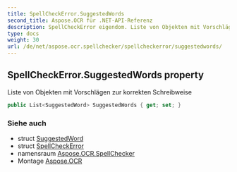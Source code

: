 ```yaml
---
title: SpellCheckError.SuggestedWords
second_title: Aspose.OCR für .NET-API-Referenz
description: SpellCheckError eigendom. Liste von Objekten mit Vorschlägen zur korrekten Schreibweise
type: docs
weight: 30
url: /de/net/aspose.ocr.spellchecker/spellcheckerror/suggestedwords/
---
```

## SpellCheckError.SuggestedWords property

Liste von Objekten mit Vorschlägen zur korrekten Schreibweise

```csharp
public List<SuggestedWord> SuggestedWords { get; set; }
```

### Siehe auch

* struct [SuggestedWord](../../suggestedword/)
* struct [SpellCheckError](../)
* namensraum [Aspose.OCR.SpellChecker](../../spellcheckerror/)
* Montage [Aspose.OCR](../../../)


